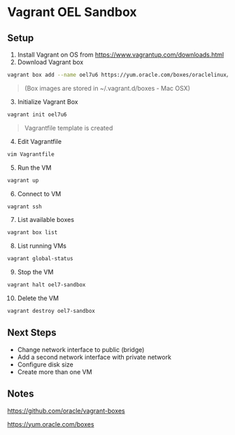 # Vagrant OEL Sandbox

## Setup
1. Install Vagrant on OS from https://www.vagrantup.com/downloads.html
2. Download Vagrant box
  ```bash
  vagrant box add --name oel7u6 https://yum.oracle.com/boxes/oraclelinux/latest/ol7-latest.box
  ```
  > (Box images are stored in ~/.vagrant.d/boxes - Mac OSX)
3. Initialize Vagrant Box
  ```bash
  vagrant init oel7u6
  ```
  > Vagrantfile template is created
4. Edit Vagrantfile
  ```bash
  vim Vagrantfile
  ```
5. Run the VM
  ```bash
  vagrant up
  ```
6. Connect to VM
  ```bash
  vagrant ssh
  ```
7. List available boxes
  ```bash
  vagrant box list
  ```
8. List running VMs
  ```bash
  vagrant global-status
  ```
9. Stop the VM
  ```bash
  vagrant halt oel7-sandbox
  ```
10. Delete the VM
  ```bash
  vagrant destroy oel7-sandbox
  ```

## Next Steps
* Change network interface to public (bridge)
* Add a second network interface with private network
* Configure disk size
* Create more than one VM

## Notes
https://github.com/oracle/vagrant-boxes

https://yum.oracle.com/boxes

